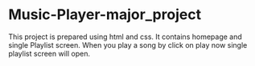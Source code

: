 # Music-Player-major_project

This project is prepared using html and css.
It contains homepage and single Playlist screen.
When you play a song by click on play now single playlist screen will open.
